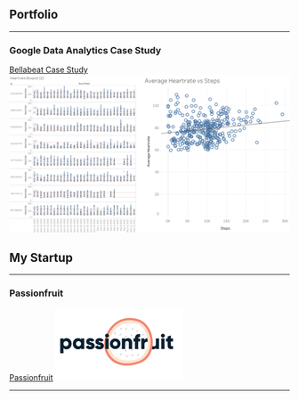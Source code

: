 ## Portfolio

---

### Google Data Analytics Case Study 

[Bellabeat Case Study](/sample_page)
<img src="images/thumbnail.png?raw=true"/>



## My Startup

---

### Passionfruit


[Passionfruit](/startup_page)
<img src="images/passionfruit_portfolio.png?raw=true"/>

---
